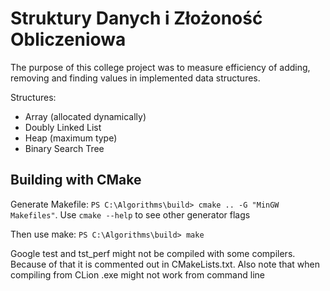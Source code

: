 # Struktury Danych i Złożoność Obliczeniowa
The purpose of this college project was to measure efficiency of adding, removing and finding values in implemented data structures.

Structures:

- Array (allocated dynamically)
- Doubly Linked List
- Heap (maximum type)
- Binary Search Tree

## Building with CMake
Generate Makefile: `PS C:\Algorithms\build> cmake .. -G "MinGW Makefiles"`. Use `cmake --help` to see other generator flags

Then use make: `PS C:\Algorithms\build> make`

Google test and tst_perf might not be compiled with some compilers. Because of that it is commented out in CMakeLists.txt. Also note that when compiling from CLion .exe might not work from command line